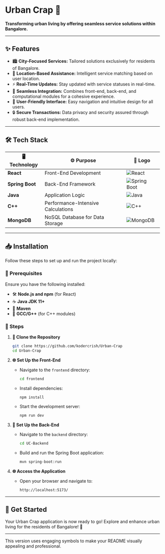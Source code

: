 
# Urban Crap 🌆  
**Transforming urban living by offering seamless service solutions within Bangalore.**  

---

## ✨ Features  

- 🏙️ **City-Focused Services:** Tailored solutions exclusively for residents of Bangalore.  
- 📍 **Location-Based Assistance:** Intelligent service matching based on user location.  
- ⚡ **Real-Time Updates:** Stay updated with service statuses in real-time.  
- 🔄 **Seamless Integration:** Combines front-end, back-end, and computational modules for a cohesive experience.  
- 📱 **User-Friendly Interface:** Easy navigation and intuitive design for all users.  
- 🔒 **Secure Transactions:** Data privacy and security assured through robust back-end implementation.  

---

## 🛠️ Tech Stack  

| **🖥️ Technology**   | **⚙️ Purpose**                     | **🌟 Logo**                                                                               |  
|-----------------------|------------------------------------|-----------------------------------------------------------------------------------------|  
| **React**             | Front-End Development            | ![React](https://img.icons8.com/color/48/000000/react-native.png)                       |  
| **Spring Boot**       | Back-End Framework               | ![Spring Boot](https://img.icons8.com/color/48/000000/spring-logo.png)                  |  
| **Java**              | Application Logic                | ![Java](https://img.icons8.com/color/48/000000/java-coffee-cup-logo.png)                |  
| **C++**               | Performance-Intensive Calculations| ![C++](https://img.icons8.com/color/48/000000/c-plus-plus-logo.png)                     |  
| **MongoDB**           | NoSQL Database for Data Storage  | ![MongoDB](https://img.icons8.com/color/48/000000/mongodb.png)                          |  

---

## 📥 Installation  

Follow these steps to set up and run the project locally:  

### 🔧 Prerequisites  
Ensure you have the following installed:  
- 🛠️ **Node.js and npm** (for React)  
- ☕ **Java JDK 11+**  
- 🧩 **Maven**  
- 🔢 **GCC/G++** (for C++ modules)  

### 🚀 Steps  

1. **📂 Clone the Repository**  
   ```bash  
   git clone https://github.com/kodercrish/Urban-Crap  
   cd Urban-Crap  
   ```  

2. **🌐 Set Up the Front-End**  
   - Navigate to the `frontend` directory:  
     ```bash  
     cd frontend  
     ```  
   - Install dependencies:  
     ```bash  
     npm install  
     ```  
   - Start the development server:  
     ```bash  
     npm run dev  
     ```  

3. **🔧 Set Up the Back-End**  
   - Navigate to the `backend` directory:  
     ```bash  
     cd UC-Backend  
     ```  
   - Build and run the Spring Boot application:  
     ```bash  
     mvn spring-boot:run  
     ```   

4. **🌐 Access the Application**  
   - Open your browser and navigate to:  
     ```  
     http://localhost:5173/  
     ```  

---

## 🎉 Get Started  
Your Urban Crap application is now ready to go! Explore and enhance urban living for the residents of Bangalore! 🚀  

--- 

This version uses engaging symbols to make your README visually appealing and professional.
